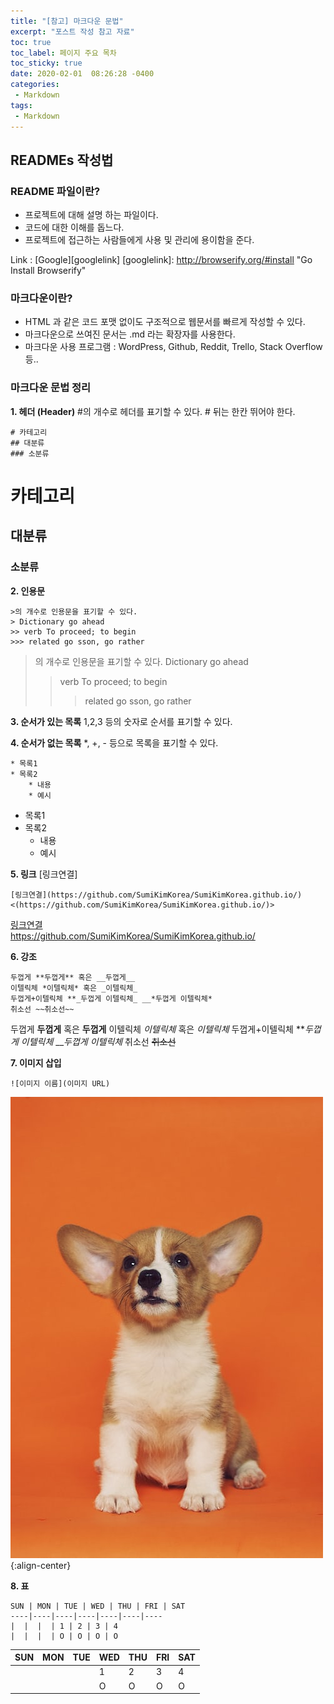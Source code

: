 ```yaml
---
title: "[참고] 마크다운 문법"
excerpt: "포스트 작성 참고 자료"
toc: true
toc_label: 페이지 주요 목차
toc_sticky: true
date: 2020-02-01  08:26:28 -0400
categories:
 - Markdown
tags:
 - Markdown
---
```

## READMEs 작성법
### README 파일이란?
- 프로젝트에 대해 설명 하는 파일이다.
- 코드에 대한 이해를 돕느다.
- 프로젝트에 접근하는 사람들에게 사용 및 관리에 용이함을 준다.

Link : [Google][googlelink]
[googlelink]: http://browserify.org/#install "Go Install Browserify"

### 마크다운이란? 
- HTML 과 같은 코드 포맷 없이도 구조적으로 웹문서를 빠르게 작성할 수 있다.
- 마크다운으로 쓰여진 문서는 .md 라는 확장자를 사용한다.
- 마크다운 사용 프로그램 : WordPress, Github, Reddit, Trello, Stack Overflow 등..

### 마크다운 문법 정리
**1. 헤더 (Header)**
#의 개수로 헤더를 표기할 수 있다. # 뒤는 한칸 뛰어야 한다.
```
# 카테고리
## 대분류
### 소분류
```
# 카테고리
## 대분류
### 소분류

**2. 인용문**
```
>의 개수로 인용문을 표기할 수 있다.
> Dictionary go ahead
>> verb To proceed; to begin
>>> related go sson, go rather
```
>의 개수로 인용문을 표기할 수 있다.
> Dictionary go ahead
>> verb To proceed; to begin
>>> related go sson, go rather

**3. 순서가 있는 목록**
1,2,3 등의 숫자로 순서를 표기할 수 있다.

**4. 순서가 없는 목록**
*, +, - 등으로 목록을 표기할 수 있다.
```
* 목록1
* 목록2
    * 내용
    * 예시
```
* 목록1
* 목록2
    * 내용
    * 예시  
    
**5. 링크**
[링크연결]
```
[링크연결](https://github.com/SumiKimKorea/SumiKimKorea.github.io/)
<(https://github.com/SumiKimKorea/SumiKimKorea.github.io/)>
```
[링크연결](https://github.com/SumiKimKorea/SumiKimKorea.github.io/)   
<https://github.com/SumiKimKorea/SumiKimKorea.github.io/>

**6. 강조**
```
두껍게 **두껍게** 혹은 __두껍게__
이텔릭체 *이텔릭체* 혹은 _이텔릭체_
두껍게+이텔릭체 **_두껍게 이텔릭체_ __*두껍게 이텔릭체*
취소선 ~~취소선~~
```
두껍게 **두껍게** 혹은 __두껍게__
이텔릭체 *이텔릭체* 혹은 _이텔릭체_
두껍게+이텔릭체 **_두껍게 이텔릭체_ __*두껍게 이텔릭체*
취소선 ~~취소선~~

**7. 이미지 삽입**  
```
![이미지 이름](이미지 URL)
```
![Dog](/assets/images/Cute.jpg){:align-center}

**8. 표**  
```
SUN | MON | TUE | WED | THU | FRI | SAT  
----|----|----|----|----|----|---- 
|  |  |  | 1 | 2 | 3 | 4   
|  |  |  | O | O | O | O
```
  
SUN | MON | TUE | WED | THU | FRI | SAT  
----|----|----|----|----|----|---- 
|  |  |  | 1 | 2 | 3 | 4   
|  |  |  | O | O | O | O   

